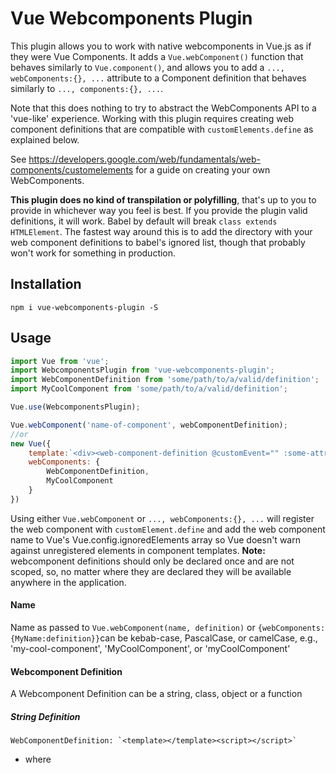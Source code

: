 # Vue Webcomponents Plugin
This plugin allows you to work with native webcomponents in Vue.js as if they were Vue Components. It adds a `Vue.webComponent()` function that behaves similarly to `Vue.component()`, and allows you to add a `..., webComponents:{}, ...` attribute to a Component definition that behaves similarly to `..., components:{}, ...`.

Note that this does nothing to try to abstract the WebComponents API to a 'vue-like' experience. Working with this plugin requires creating web component definitions that are compatible with `customElements.define` as explained below.

See https://developers.google.com/web/fundamentals/web-components/customelements for a guide on creating your own WebComponents.

__This plugin does no kind of transpilation or polyfilling__, that's up to you to provide in whichever way you feel is best. If you provide the plugin valid definitions, it will work. Babel by default will break `class extends HTMLElement`. The fastest way around this is to add the directory with your web component definitions to babel's ignored list, though that probably won't work for something in production.

## Installation
`npm i vue-webcomponents-plugin -S`

## Usage
```js
import Vue from 'vue';
import WebcomponentsPlugin from 'vue-webcomponents-plugin';
import WebComponentDefinition from 'some/path/to/a/valid/definition';
import MyCoolComponent from 'some/path/to/a/valid/definition';

Vue.use(WebcomponentsPlugin);

Vue.webComponent('name-of-component', webComponentDefinition);
//or
new Vue({
    template:`<div><web-component-definition @customEvent="" :some-attribute=""></web-component-definition></div>`,
    webComponents: {
        WebComponentDefinition,
        MyCoolComponent
    }
})

```

Using either `Vue.webComponent` or `..., webComponents:{}, ...` will register the web component with `customElement.define` and add the web component name to Vue's Vue.config.ignoredElements array so Vue doesn't warn against unregistered elements in component templates. __Note:__ webcomponent definitions should only be declared once and are not scoped, so, no matter where they are declared they will be available anywhere in the application.

#### Name
Name as passed to `Vue.webComponent(name, definition)` or `{webComponents:{MyName:definition}}`can be kebab-case, PascalCase, or camelCase, e.g., 'my-cool-component', 'MyCoolComponent', or 'myCoolComponent'

#### Webcomponent Definition
A Webcomponent Definition can be a string, class, object or a function
##### String Definition
``WebComponentDefinition: `<template></template><script></script>` ``
* where <script> creates the class that extends HTMLElement, invokes customElements.define and clones/gets content from the template. `<template>` is required for this definition and must be written the script. If you want to pass just a class, use the Class Definition.

##### Class Definition
`WebComponentDefinition: class extends HTMLElement{}`
* pass a class that extends HTMLElement.

##### Object Definition

```javascript
  WebComponentDefinition: {
    //template should include one root template element to be consumed by class
    template:'<template></template>',
    // elementClass used to extend HTMLElement, can consume the template element via DOM selectors
    elementClass: class extends HTMLElement{},
    //definition is as defined above. Cannot be used with template or class
    definition: `<template></template><script></script>`,
    // async defaults to false, if true, instantiates the customElement in a requestIdleCallback
    async: Boolean 
  }
```
##### Function Definition:
  `WebComponentDefinition: () => import('path/to/definition')`
  * function that returns any of the above or a promise that resolves any of the above in a Promise.
  

